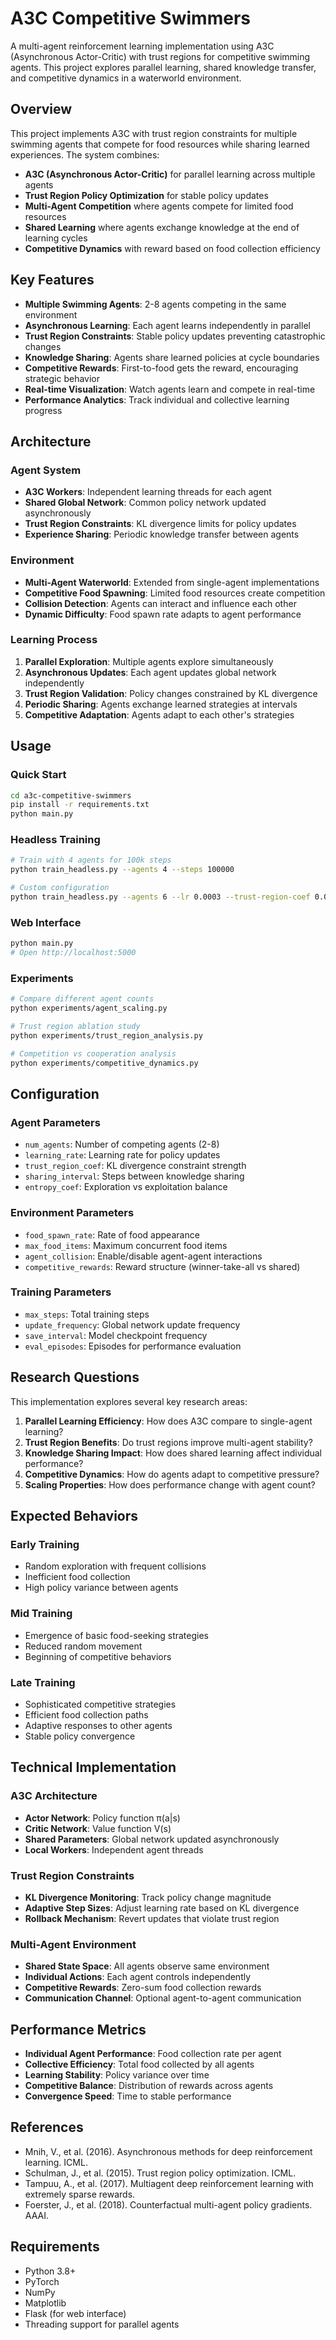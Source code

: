 # A3C Competitive Swimmers

A multi-agent reinforcement learning implementation using A3C (Asynchronous Actor-Critic) with trust regions for competitive swimming agents. This project explores parallel learning, shared knowledge transfer, and competitive dynamics in a waterworld environment.

## Overview

This project implements A3C with trust region constraints for multiple swimming agents that compete for food resources while sharing learned experiences. The system combines:

- **A3C (Asynchronous Actor-Critic)** for parallel learning across multiple agents
- **Trust Region Policy Optimization** for stable policy updates
- **Multi-Agent Competition** where agents compete for limited food resources
- **Shared Learning** where agents exchange knowledge at the end of learning cycles
- **Competitive Dynamics** with reward based on food collection efficiency

## Key Features

- **Multiple Swimming Agents**: 2-8 agents competing in the same environment
- **Asynchronous Learning**: Each agent learns independently in parallel
- **Trust Region Constraints**: Stable policy updates preventing catastrophic changes
- **Knowledge Sharing**: Agents share learned policies at cycle boundaries
- **Competitive Rewards**: First-to-food gets the reward, encouraging strategic behavior
- **Real-time Visualization**: Watch agents learn and compete in real-time
- **Performance Analytics**: Track individual and collective learning progress

## Architecture

### Agent System
- **A3C Workers**: Independent learning threads for each agent
- **Shared Global Network**: Common policy network updated asynchronously
- **Trust Region Constraints**: KL divergence limits for policy updates
- **Experience Sharing**: Periodic knowledge transfer between agents

### Environment
- **Multi-Agent Waterworld**: Extended from single-agent implementations
- **Competitive Food Spawning**: Limited food resources create competition
- **Collision Detection**: Agents can interact and influence each other
- **Dynamic Difficulty**: Food spawn rate adapts to agent performance

### Learning Process
1. **Parallel Exploration**: Multiple agents explore simultaneously
2. **Asynchronous Updates**: Each agent updates global network independently
3. **Trust Region Validation**: Policy changes constrained by KL divergence
4. **Periodic Sharing**: Agents exchange learned strategies at intervals
5. **Competitive Adaptation**: Agents adapt to each other's strategies

## Usage

### Quick Start
```bash
cd a3c-competitive-swimmers
pip install -r requirements.txt
python main.py
```

### Headless Training
```bash
# Train with 4 agents for 100k steps
python train_headless.py --agents 4 --steps 100000

# Custom configuration
python train_headless.py --agents 6 --lr 0.0003 --trust-region-coef 0.01
```

### Web Interface
```bash
python main.py
# Open http://localhost:5000
```

### Experiments
```bash
# Compare different agent counts
python experiments/agent_scaling.py

# Trust region ablation study
python experiments/trust_region_analysis.py

# Competition vs cooperation analysis
python experiments/competitive_dynamics.py
```

## Configuration

### Agent Parameters
- `num_agents`: Number of competing agents (2-8)
- `learning_rate`: Learning rate for policy updates
- `trust_region_coef`: KL divergence constraint strength
- `sharing_interval`: Steps between knowledge sharing
- `entropy_coef`: Exploration vs exploitation balance

### Environment Parameters
- `food_spawn_rate`: Rate of food appearance
- `max_food_items`: Maximum concurrent food items
- `agent_collision`: Enable/disable agent-agent interactions
- `competitive_rewards`: Reward structure (winner-take-all vs shared)

### Training Parameters
- `max_steps`: Total training steps
- `update_frequency`: Global network update frequency
- `save_interval`: Model checkpoint frequency
- `eval_episodes`: Episodes for performance evaluation

## Research Questions

This implementation explores several key research areas:

1. **Parallel Learning Efficiency**: How does A3C compare to single-agent learning?
2. **Trust Region Benefits**: Do trust regions improve multi-agent stability?
3. **Knowledge Sharing Impact**: How does shared learning affect individual performance?
4. **Competitive Dynamics**: How do agents adapt to competitive pressure?
5. **Scaling Properties**: How does performance change with agent count?

## Expected Behaviors

### Early Training
- Random exploration with frequent collisions
- Inefficient food collection
- High policy variance between agents

### Mid Training
- Emergence of basic food-seeking strategies
- Reduced random movement
- Beginning of competitive behaviors

### Late Training
- Sophisticated competitive strategies
- Efficient food collection paths
- Adaptive responses to other agents
- Stable policy convergence

## Technical Implementation

### A3C Architecture
- **Actor Network**: Policy function π(a|s)
- **Critic Network**: Value function V(s)
- **Shared Parameters**: Global network updated asynchronously
- **Local Workers**: Independent agent threads

### Trust Region Constraints
- **KL Divergence Monitoring**: Track policy change magnitude
- **Adaptive Step Sizes**: Adjust learning rate based on KL divergence
- **Rollback Mechanism**: Revert updates that violate trust region

### Multi-Agent Environment
- **Shared State Space**: All agents observe same environment
- **Individual Actions**: Each agent controls independently
- **Competitive Rewards**: Zero-sum food collection rewards
- **Communication Channel**: Optional agent-to-agent communication

## Performance Metrics

- **Individual Agent Performance**: Food collection rate per agent
- **Collective Efficiency**: Total food collected by all agents
- **Learning Stability**: Policy variance over time
- **Competitive Balance**: Distribution of rewards across agents
- **Convergence Speed**: Time to stable performance

## References

- Mnih, V., et al. (2016). Asynchronous methods for deep reinforcement learning. ICML.
- Schulman, J., et al. (2015). Trust region policy optimization. ICML.
- Tampuu, A., et al. (2017). Multiagent deep reinforcement learning with extremely sparse rewards.
- Foerster, J., et al. (2018). Counterfactual multi-agent policy gradients. AAAI.

## Requirements

- Python 3.8+
- PyTorch
- NumPy
- Matplotlib
- Flask (for web interface)
- Threading support for parallel agents
